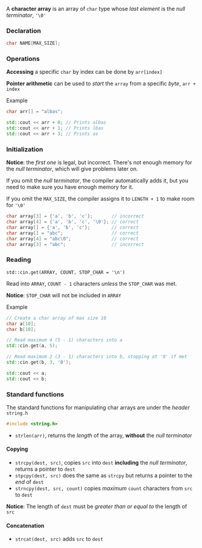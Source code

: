A **character array** is an array of `char` type whose _last element_ is the _null terminator_, `'\0'` 

### Declaration

```c++
char NAME[MAX_SIZE];
```

### Operations

**Accessing** a specific `char` by index can be done by `arr[index]`

**Pointer arithmetic** can be used to _start_ the `array` from a specific _byte_, `arr + index`

Example
```c++
char arr[] = "albas";

std::cout << arr + 0; // Prints albas
std::cout << arr + 1; // Prints lbas
std::cout << arr + 3; // Prints as
```

### Initialization

**Notice**: the _first one_ is legal, but incorrect. There's not enough memory for the _null terminator_, which will give problems later on.

If you omit the _null terminator_, the compiler automatically adds it, but you need to make sure you have enough memory for it.

If you omit the `MAX_SIZE`, the compiler assigns it to `LENGTH + 1` to make room for `'\0'`

```c++
char array[3] = {'a', 'b', 'c'};       // incorrect
char array[4] = {'a', 'b', 'c', '\0'}; // correct
char array[] = {'a', 'b', 'c'};        // correct
char array[] = "abc";                  // correct
char array[4] = "abc\0";               // correct
char array[3] = "abc";                 // incorrect
```

### Reading

`std::cin.get(ARRAY, COUNT, STOP_CHAR = '\n')`

Read into `ARRAY`, `COUNT - 1` characters _unless_ the `STOP_CHAR` was met.

**Notice**: `STOP_CHAR` will not be included in `ARRAY`

Example
```c++
// Create a char array of max size 10
char a[10];
char b[10];

// Read maximum 4 (5 - 1) characters into a
std::cin.get(a, 5);

// Read maximum 2 (3 - 1) characters into b, stopping at '0' if met
std::cin.get(b, 3, '0');

std::cout << a;
std::cout << b;
```

### Standard functions

The standard functions for manipulating char arrays are under the _header_ `string.h`

```c++
#include <string.h>
```

- `strlen(arr)`, returns the _length_ of the array, **without** the _null terminator_
#### Copying
- `strcpy(dest, src)`, copies `src` into `dest` **including** the _null terminator_, returns a pointer to `dest`
- `stpcpy(dest, src)` does the same as `strcpy` but returns a pointer to the _end_ of `dest`
- `strncpy(dest, src, count)` copies _maximum_ `count` characters from `src` to `dest`

**Notice**: The length of `dest` must be _greater than or equal to_ the length of `src`
#### Concatenation
- `strcat(dest, src)` adds `src` to `dest` 